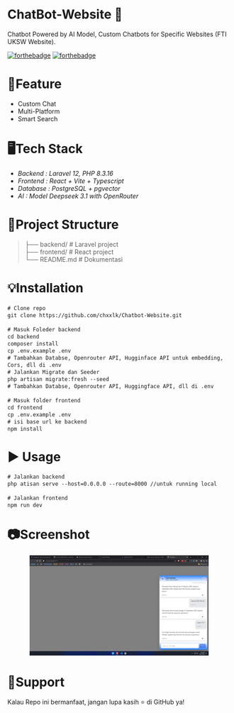 # ChatBot-Website 🚀
Chatbot Powered by AI Model, Custom Chatbots for Specific Websites (FTI UKSW Website).

[![forthebadge](https://forthebadge.com/images/badges/made-with-react.svg)](https://react.dev/)
[![forthebadge](https://forthebadge.com/images/badges/made-with-php.svg)](https://www.php.net/)
# 📌Feature
* Custom Chat
* Multi-Platform
* Smart Search
# 🖥️Tech Stack
* *Backend  : Laravel 12, PHP 8.3.16*
* *Frontend : React + Vite + Typescript*
* *Database : PostgreSQL + pgvector*
* *AI        : Model Deepseek 3.1 with OpenRouter*
# 📂Project Structure
>├── backend/        # Laravel project </br>
>├── frontend/       # React project </br>
>└── README.md       # Dokumentasi</br>
# 💡Installation
```
# Clone repo
git clone https://github.com/chxxlk/Chatbot-Website.git

# Masuk Foleder backend
cd backend
composer install
cp .env.example .env
# Tambahkan Databse, Openrouter API, Hugginface API untuk embedding, Cors, dll di .env
# Jalankan Migrate dan Seeder
php artisan migrate:fresh --seed
# Tambahkan Databse, Openrouter API, Huggingface API, dll di .env

# Masuk folder frontend
cd frontend
cp .env.example .env
# isi base url ke backend
npm install
```

# ▶️ Usage
```
# Jalankan backend
php atisan serve --host=0.0.0.0 --route=8000 //untuk running local

# Jalankan frontend
npm run dev
```
# 📷Screenshot
<p align="center"> <img src="img/screenshot_4.png" alt="screenshot" width="80%"/> </p>

# 🌟Support
Kalau Repo ini bermanfaat, jangan lupa kasih ⭐ di GitHub ya!
